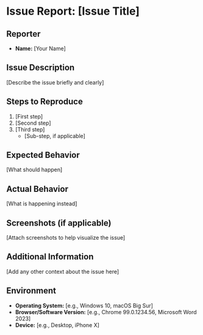 # Issue Report: [Issue Title]

## Reporter
- **Name:** [Your Name]

## Issue Description
[Describe the issue briefly and clearly]

## Steps to Reproduce
1. [First step]
2. [Second step]
3. [Third step]
   - [Sub-step, if applicable]

## Expected Behavior
[What should happen]

## Actual Behavior
[What is happening instead]

## Screenshots (if applicable)
[Attach screenshots to help visualize the issue]

## Additional Information
[Add any other context about the issue here]

## Environment
- **Operating System:** [e.g., Windows 10, macOS Big Sur]
- **Browser/Software Version:** [e.g., Chrome 99.0.1234.56, Microsoft Word 2023]
- **Device:** [e.g., Desktop, iPhone X]
